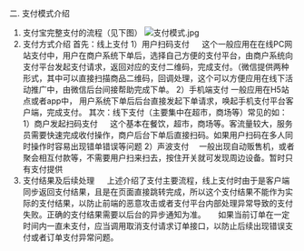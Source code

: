 二. 支付模式介绍
1. 支付宝完整支付的流程（见下图）
![支付模式.jpg](http://note.youdao.com/yws/res/63/WEBRESOURCE6336de6c6d6a5015dabd6b61977c3f64)　　
2. 支付方式介绍
首先：线上支付
1）用户扫码支付 
　 这个一般应用在在线PC网站支付中，用户在商户系统下单后，选择自己方便的支付平台，由商户系统向支付平台发起支付请求，返回对应的支付二维码，完成支付。（微信提供两种形式，其中可以直接扫描商品二维码，回调处理，这个可以方便应用在线下活动推广中，由微信后台间接帮助完成下单。
2）手机端支付
   一般应用在H5站点或者app中，
用户系统下单后后台直接发起下单请求，唤起手机支付平台客户端，完成支付。
其次：线下支付（主要集中在超市，商场等）常见的如：
1）商户发起扫码支付
　 这个基本在餐饮，超市，商场等。客流量较大，服务员需要快速完成收付操作，商户后台下单后直接扫码。如果用户扫码在多人同时操作时容易出现错单错误等问题
2）声波支付
　一般出现自动贩售机，或者聚会相互付款等，不需要用户扫来扫去，按住开关就可发现周边设备。暂时只有支付提供
3. 支付结果及后续处理
　 上述介绍了支付主要流程，线上支付时由于是客户端同步返回支付结果，且是在页面直接跳转完成，所以这个支付结果不能作为实际的支付结果，以防止前端的恶意攻击或者支付平台内部处理异常导致的支付失败。正确的支付结果需要以后台的异步通知为准。
　 如果当前订单在一定时间内一直未支付，应当调用取消支付请求订单接口，以防止后续出现错误支付或者订单支付异常问题。


